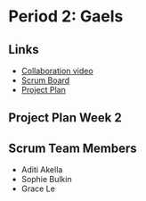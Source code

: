 # Period 2: Gaels
## Links
* [Collaboration video](https://youtu.be/rLajlcMSnqM)
* [Scrum Board](https://docs.google.com/spreadsheets/d/12443IJhg4GRvcSBd0loJhf6FoQ2Q2dtlW5ISFfuDaM8/edit?usp=sharing)
* [Project Plan](https://docs.google.com/document/d/1wBFv8xEiTdBYL12SreRxs_ixNCXaxFt93r1jJ1S14m4/edit?usp=sharing)
## Project Plan Week 2
## Scrum Team Members
* Aditi Akella
* Sophie Bulkin
* Grace Le
